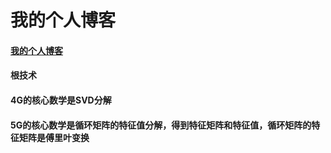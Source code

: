 # 我的个人博客

#### <a href="http://itanfeng.github.io" target="_blank">我的个人博客</a>

#### 根技术

#### 4G的核心数学是SVD分解

#### 5G的核心数学是循环矩阵的特征值分解，得到特征矩阵和特征值，循环矩阵的特征矩阵是傅里叶变换





